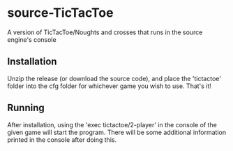 # source-TicTacToe
A version of TicTacToe/Noughts and crosses that runs in the source engine's console

## Installation
Unzip the release (or download the source code), and place the 'tictactoe' folder into the cfg folder for whichever game you wish to use. That's it!

## Running
After installation, using the 'exec tictactoe/2-player' in the console of the given game will start the program. There will be some additional information printed in the console after doing this. 
